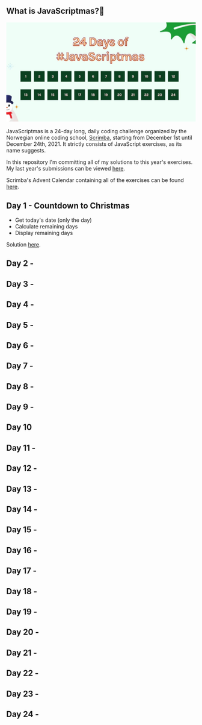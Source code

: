 ## What is JavaScriptmas?🎄

![](https://raw.githubusercontent.com/boglarkasebestyen/JavaScriptmas/main/advent_calendar.jpg) 


JavaScriptmas is a 24-day long, daily coding challenge organized by the Norwegian online coding school, [Scrimba](https://scrimba.com/), starting from December 1st until December 24th, 2021. It strictly consists of JavaScript exercises, as its name suggests.

In this repository I'm committing all of my solutions to this year's exercises. My last year's submissions can be viewed [here](https://github.com/boglarkasebestyen/JavaScriptmas).

Scrimba's Advent Calendar containing all of the exercises can be found [here](https://scrimba.com/learn/javascriptmas2021). 




## Day 1 - Countdown to Christmas
- Get today's date (only the day)
- Calculate remaining days
- Display remaining days

Solution [here](https://scrimba.com/scrim/co292430698041e4a708b1b9d
).

## Day 2 - 


## Day 3 - 

## Day 4 - 

## Day 5 - 

## Day 6 - 

## Day 7 - 

## Day 8 - 

## Day 9 - 

## Day 10 

## Day 11 - 

## Day 12 - 

## Day 13 - 

## Day 14 - 

## Day 15 - 

## Day 16 - 
## Day 17 - 

## Day 18 - 

## Day 19 - 

## Day 20 -

## Day 21 - 

## Day 22 - 

## Day 23 - 

## Day 24 - 